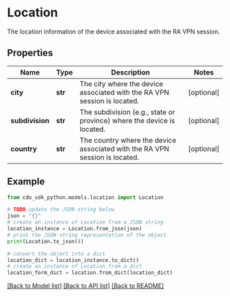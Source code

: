 # Location

The location information of the device associated with the RA VPN session.

## Properties

Name | Type | Description | Notes
------------ | ------------- | ------------- | -------------
**city** | **str** | The city where the device associated with the RA VPN session is located. | [optional] 
**subdivision** | **str** | The subdivision (e.g., state or province) where the device is located. | [optional] 
**country** | **str** | The country where the device associated with the RA VPN session is located. | [optional] 

## Example

```python
from cdo_sdk_python.models.location import Location

# TODO update the JSON string below
json = "{}"
# create an instance of Location from a JSON string
location_instance = Location.from_json(json)
# print the JSON string representation of the object
print(Location.to_json())

# convert the object into a dict
location_dict = location_instance.to_dict()
# create an instance of Location from a dict
location_form_dict = location.from_dict(location_dict)
```
[[Back to Model list]](../README.md#documentation-for-models) [[Back to API list]](../README.md#documentation-for-api-endpoints) [[Back to README]](../README.md)


